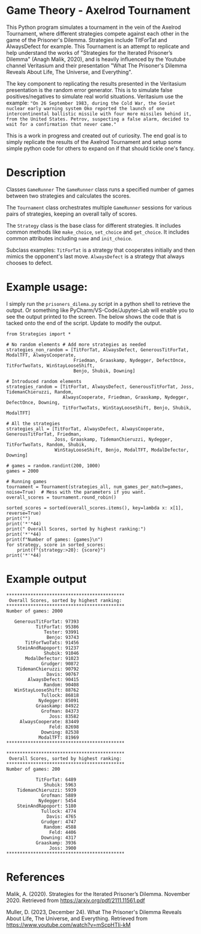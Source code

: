 # Game Theory - Axelrod Tournament

This Python program simulates a tournament in the vein of the Axelrod Tournament, where different strategies compete against each other in the game of the Prisoner's Dilemma. Strategies include TitForTat and AlwaysDefect for example. This Tournament is an attempt to replicate and help understand the works of "Strategies for the Iterated Prisoner’s Dilemma" (Anagh Malik, 2020), and is heavily influenced by the Youtube channel Veritasium and their presentation "What The Prisoner's Dilemma Reveals About Life, The Universe, and Everything". 

The key component to replicating the results presented in the Veritasium presentation is the random error generator. This is to simulate false positives/negatives to simulate real world situations. Veritasium use the example:
```"On 26 September 1983, during the Cold War, the Soviet nuclear early warning system Oko reported the launch of one intercontinental ballistic missile with four more missiles behind it, from the United States. Petrov, suspecting a false alarm, decided to wait for a confirmation that never came." ```

This is a work in progress and created out of curiosity. The end goal is to simply replicate the results of the Axelrod Tournament and setup some simple python code for others to expand on if that should tickle one's fancy. 

# Description

Classes
`GameRunner`
The `GameRunner` class runs a specified number of games between two strategies and calculates the scores.

The `Tournament` class orchestrates multiple `GameRunner` sessions for various pairs of strategies, keeping an overall tally of scores.

The `Strategy` class is the base class for different strategies. It includes common methods like `make_choice`, `set_choice` and `get_choice`. It includes common attributes including `name` and `init_choice`.

Subclass examples: `TitForTat` is a strategy that cooperates initially and then mimics the opponent's last move.
`AlwaysDefect` is a strategy that always chooses to defect.

# Example usage:
I simply run the `prisoners_dilema.py` script in a python shell to retrieve the output. Or something like PyCharm/VS-Code/Jupyter-Lab will enable you to see the output printed to the screen. The below shows the code that is tacked onto the end of the script. Update to modify the output.  

```commandline
from Strategies import *

# No random elements # Add more strategies as needed
strategies_non_random = [TitForTat, AlwaysDefect, GenerousTitForTat, ModalTFT, AlwaysCooperate,
                         Friedman, Graaskamp, Nydegger, DefectOnce, TitForTwoTats, WinStayLooseShift,
                         Benjo, Shubik, Downing]

# Introduced random elements
strategies_random = [TitForTat, AlwaysDefect, GenerousTitForTat, Joss, TidemanChieruzzi, Random,
                     AlwaysCooperate, Friedman, Graaskamp, Nydegger, DefectOnce, Downing,
                     TitForTwoTats, WinStayLooseShift, Benjo, Shubik, ModalTFT]

# All the strategies
strategies_all = [TitForTat, AlwaysDefect, AlwaysCooperate, GenerousTitForTat, Friedman,
                  Joss, Graaskamp, TidemanChieruzzi, Nydegger, TitForTwoTats, Random, Shubik,
                  WinStayLooseShift, Benjo, ModalTFT, ModalDefector, Downing]

# games = random.randint(200, 1000)
games = 2000

# Running games
tournament = Tournament(strategies_all, num_games_per_match=games, noise=True)  # Mess with the parameters if you want.
overall_scores = tournament.round_robin()

sorted_scores = sorted(overall_scores.items(), key=lambda x: x[1], reverse=True)
print("")
print('*'*44)
print(" Overall Scores, sorted by highest ranking:")
print('*'*44)
print(f"Number of games: {games}\n")
for strategy, score in sorted_scores:
    print(f"{strategy:>20}: {score}")
print('*'*44)
```

# Example output
```commandline
********************************************
 Overall Scores, sorted by highest ranking:
********************************************
Number of games: 2000

   GenerousTitForTat: 97393
           TitForTat: 95386
              Tester: 93991
               Benjo: 93743
       TitForTwoTats: 91456
    SteinAndRapoport: 91237
              Shubik: 91046
       ModalDefector: 91023
             Grudger: 90872
    TidemanChieruzzi: 90792
               Davis: 90767
        AlwaysDefect: 90415
              Random: 90408
   WinStayLooseShift: 88762
             Tullock: 86818
            Nydegger: 85091
           Graaskamp: 84922
             Grofman: 84373
                Joss: 83582
     AlwaysCooperate: 83449
                Feld: 82698
             Downing: 82538
            ModalTFT: 81969
********************************************
```
```commandline
********************************************
 Overall Scores, sorted by highest ranking:
********************************************
Number of games: 200

           TitForTat: 6489
              Shubik: 5963
    TidemanChieruzzi: 5939
             Grofman: 5889
            Nydegger: 5454
    SteinAndRapoport: 5180
             Tullock: 4774
               Davis: 4765
             Grudger: 4747
              Random: 4588
                Feld: 4406
             Downing: 4317
           Graaskamp: 3936
                Joss: 3900
********************************************
```
# References
Malik, A. (2020). Strategies for the Iterated Prisoner’s Dilemma. November 2020. Retrieved from https://arxiv.org/pdf/2111.11561.pdf

Muller, D. (2023, December 24). What The Prisoner's Dilemma Reveals About Life, The Universe, and Everything. Retrieved from https://www.youtube.com/watch?v=mScpHTIi-kM
